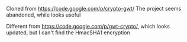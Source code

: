 Cloned from  https://code.google.com/p/crypto-gwt/
The project seems abandoned, while looks useful

Different from https://code.google.com/p/gwt-crypto/, which looks updated, but I can't find the HmacSHA1 encryption
